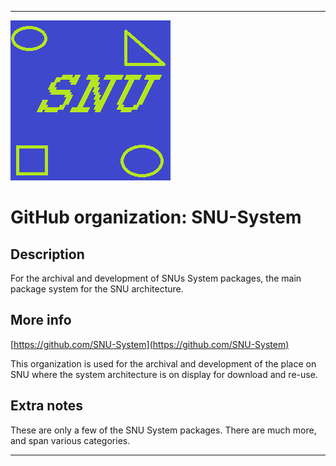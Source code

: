 
***

![SNU_blue_and_gold_legacy_icon.png failed to load. The file may be missing or corrupt. Check the file path for errors first.](/AdditionalInfo/1/SNU-System/SNU_blue_and_gold_legacy_icon.png)

# GitHub organization: SNU-System

## Description

For the archival and development of SNUs System packages, the main package system for the SNU architecture.

## More info

[https://github.com/SNU-System](https://github.com/SNU-System)

This organization is used for the archival and development of the place on SNU where the system architecture is on display for download and re-use.

## Extra notes

These are only a few of the SNU System packages. There are much more, and span various categories.

***
